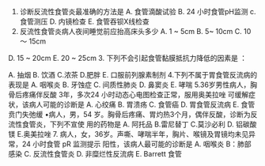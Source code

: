 1. 诊断反流性食管炎最准确的方法是
A. 食管滴酸试验 B. 24 小时食管pH监测
c. 食管测压 D. 内镜检查
E. 食管吞钡X线检查
2. 反流性食管炎病人夜间睡觉前应抬高床头多少
A. 1 ~ 5cm B. 5~ 10cm C. 10 ～ 15cm

D. 15 ~ 20cm E. 20 ~ 25cm
3. 下列不会引起食管黏膜抵抗力降低的因素是 ：

A. 抽烟 B. 饮酒 C.浓茶
D.肥胖 E. 口服前列腺素制剂
4.下列不属于胃食管反流病的表现是
A. 咽喉炎 B. 牙蚀症 C. 间质性肺炎
D. 鼻窦炎 E. 哮喘
5.36岁男性病人，胸骨后疼痛伴反酸 3年，多次24 小时动态心电图检查正常，服用奥美拉唑
可缓解症状，该病人可能的诊断是
A. 心绞痛 B. 胃溃疡 C. 食管癌
D. 胃食管反流病 E. 食管贲门失弛缓
•病人，男，54 岁。胸骨后疼痛、胃灼热3个月，偶伴反酸，诊断为反流性食管炎，下列不宣使
用的药物是
A. 阿托品 B.雷尼替丁 C.莫沙必利
D. 铝碳酸镁 E.奥美拉唑
7. 病人，女，36岁。声嘶、哮喘半年，胸片、喉镜及胃镜均未见异常，24 小时食管 pR 监测提示
阳性，该病人最可能的诊断是
A. 咽喉炎 B：肺部感染 C. 反流性食管炎
D. 非糜烂性反流病 E. Barrett 食管
